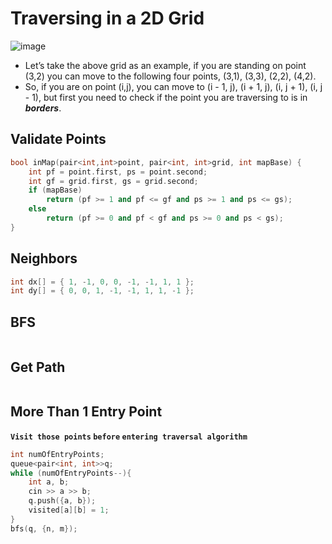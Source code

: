 # Traversing in a 2D Grid
![image](https://user-images.githubusercontent.com/99830416/233385168-a2677c80-264f-4cad-985c-cbfe0ea4d1ce.png)

- Let’s take the above grid as an example, if you are standing on point (3,2) you can move to the following four points, (3,1), (3,3), (2,2), (4,2).
- So, if you are on point (i,j), you can move to (i - 1, j), (i + 1, j), (i, j + 1), (i, j - 1), but first you need to check if the point you are traversing to is in _**borders**_.

## Validate Points
```cpp
bool inMap(pair<int,int>point, pair<int, int>grid, int mapBase) {
    int pf = point.first, ps = point.second;
    int gf = grid.first, gs = grid.second;
    if (mapBase)
        return (pf >= 1 and pf <= gf and ps >= 1 and ps <= gs);
    else
        return (pf >= 0 and pf < gf and ps >= 0 and ps < gs);
}
```

## Neighbors
```cpp
int dx[] = { 1, -1, 0, 0, -1, -1, 1, 1 };
int dy[] = { 0, 0, 1, -1, -1, 1, 1, -1 };
```

## BFS
```cpp

```

## Get Path
```cpp


```

## More Than 1 Entry Point
**`Visit those points` `before` `entering traversal algorithm`**
```cpp
int numOfEntryPoints;
queue<pair<int, int>>q;
while (numOfEntryPoints--){
    int a, b;
    cin >> a >> b;
    q.push({a, b});
    visited[a][b] = 1;
}
bfs(q, {n, m});
```

